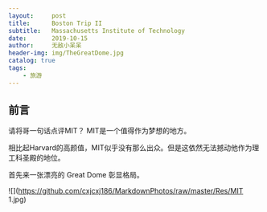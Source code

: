 ```yaml
---
layout:     post
title:      Boston Trip II
subtitle:   Massachusetts Institute of Technology
date:       2019-10-15
author:     无敌小呆呆
header-img: img/TheGreatDome.jpg
catalog: true
tags:
    - 旅游
---
```


## 前言

请将哥一句话点评MIT？
MIT是一个值得作为梦想的地方。

相比起Harvard的高颜值，MIT似乎没有那么出众。但是这依然无法撼动他作为理工科圣殿的地位。


首先来一张漂亮的 Great Dome 彰显格局。


![](https://github.com/cxjcxj186/MarkdownPhotos/raw/master/Res/MIT 1.jpg)
